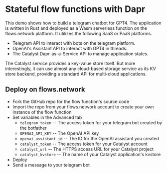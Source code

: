 # Stateful flow functions with Dapr

This demo shows how to build a telegram chatbot for GPT4. The application is written in Rust and deployed as a Wasm serverless function on the flows.network platform. It utilizes the following SaaS or PaaS platforms. 


* Telegram API to interact with bots on the telegram platform. 
* OpenAI's Assistant API to interact with GPT4 in threads. 
* The Catalyst Dapr-as-a-Service API to manage application states.


The Catalyst service provides a key-value store itself. But more interestingly, it can use almost any cloud-based storage service as its KV store backend, providing a standard API for multi-cloud applications. 

## Deploy on flows.network

* Fork the GitHub repo for the flow function's source code
* Import the repo from your flows.network account to create your own instance of the flow function
* Set variables in the Advanced tab
    * `telegram_token` -- The access token for your telegram bot created by the botfather 
    * `OPENAI_API_KEY` -- The OpenAI API key
    * `openai_assistant_id` -- The ID for the OpenAI assistant you created
    * `catalyst_token` -- The access token for your Catalyst account
    * `catalyst_url` -- The HTTPS access URL for your Catalyst project
    * `catalyst_kvstore` -- The name of your Catalyst application's kvstore
* Deploy
* Send a message to your telegram bot


